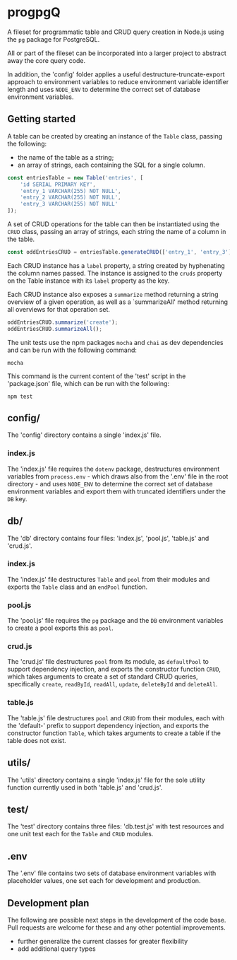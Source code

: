 # progpgQ

A fileset for programmatic table and CRUD query creation in Node.js using the `pg` package for PostgreSQL.

All or part of the fileset can be incorporated into a larger project to abstract away the core query code.

In addition, the 'config' folder applies a useful destructure-truncate-export approach to environment variables to reduce environment variable identifier length and uses `NODE_ENV` to determine the correct set of database environment variables.

## Getting started

A table can be created by creating an instance of the `Table` class, passing the following:

- the name of the table as a string;
- an array of strings, each containing the SQL for a single column.

```js
const entriesTable = new Table('entries', [
    'id SERIAL PRIMARY KEY',
    'entry_1 VARCHAR(255) NOT NULL',
    'entry_2 VARCHAR(255) NOT NULL',
    'entry_3 VARCHAR(255) NOT NULL'
]);
```

A set of CRUD operations for the table can then be instantiated using the `CRUD` class, passing an array of strings, each string the name of a column in the table.

```js
const oddEntriesCRUD = entriesTable.generateCRUD(['entry_1', 'entry_3']);
```

Each CRUD instance has a `label` property, a string created by hyphenating the column names passed. The instance is assigned to the `cruds` property on the Table instance with its `label` property as the key.

Each CRUD instance also exposes a `summarize` method returning a string overview of a given operation, as well as a `summarizeAll' method returning all overviews for that operation set.

```js
oddEntriesCRUD.summarize('create');
oddEntriesCRUD.summarizeAll();
```

The unit tests use the npm packages `mocha` and `chai` as dev dependencies and can be run with the following command:

```shell
mocha
```

This command is the current content of the 'test' script in the 'package.json' file, which can be run with the following:

```shell
npm test
```

## config/

The 'config' directory contains a single 'index.js' file.

### index.js

The 'index.js' file requires the `dotenv` package, destructures environment variables from `process.env` - which draws also from the '.env' file in the root directory - and uses `NODE_ENV` to determine the correct set of database environment variables and export them with truncated identifiers under the `DB` key.

## db/

The 'db' directory contains four files: 'index.js', 'pool.js', 'table.js' and 'crud.js'.

### index.js

The 'index.js' file destructures `Table` and `pool` from their modules and exports the `Table` class and an `endPool` function.

### pool.js

The 'pool.js' file requires the `pg` package and the `DB` environment variables to create a pool exports this as `pool`.

### crud.js

The 'crud.js' file destructures `pool` from its module, as `defaultPool` to support dependency injection, and exports the constructor function `CRUD`, which takes arguments to create a set of standard CRUD queries, specifically `create`, `readById`, `readAll`, `update`, `deleteById` and `deleteAll`.

### table.js

The 'table.js' file destructures `pool`  and `CRUD` from their modules, each with the 'default-' prefix to support dependency injection, and exports the constructor function `Table`, which takes arguments to create a table if the table does not exist.

## utils/

The 'utils' directory contains a single 'index.js' file for the sole utility function currently used in both 'table.js' and 'crud.js'.

## test/

The 'test' directory contains three files: 'db.test.js' with test resources and one unit test each for the `Table` and `CRUD` modules.

## .env

The '.env' file contains two sets of database environment variables with placeholder values, one set each for development and production.

## Development plan

The following are possible next steps in the development of the code base. Pull requests are welcome for these and any other potential improvements.

- further generalize the current classes for greater flexibility
- add additional query types
